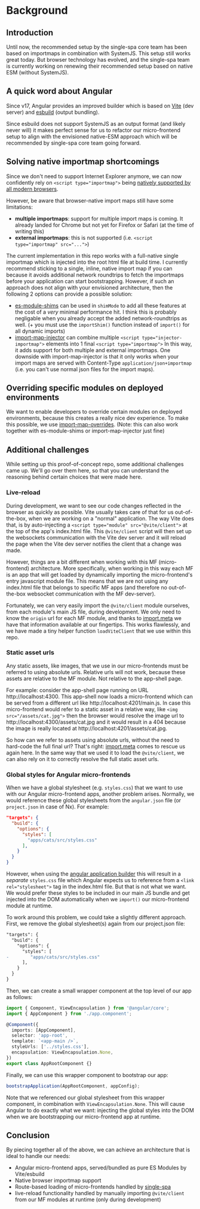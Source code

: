 # Background

## Introduction

Until now, the recommended setup by the single-spa core team has been based on importmaps in combination with SystemJS. This setup still works great today. But browser technology has evolved, and the single-spa team is currently working on renewing their recommended setup based on native ESM (without SystemJS).

## A quick word about Angular

Since v17, Angular provides an improved builder which is based on [Vite](https://vitejs.dev) (dev server) and [esbuild](https://esbuild.github.io) (output bundling).

Since esbuild does not support SystemJS as an output format (and likely never will) it makes perfect sense for us to refactor our micro-frontend setup to align with the envisioned native-ESM approach which will be recommended by single-spa core team going forward.

## Solving native importmap shortcomings

Since we don't need to support Internet Explorer anymore, we can now confidently rely on `<script type="importmap">` being [natively supported by all modern browsers](https://developer.mozilla.org/en-US/docs/Web/HTML/Element/script/type/importmap).

However, be aware that browser-native import maps still have some limitations:

- **multiple importmaps**: support for multiple import maps is coming. It already landed for Chrome but not yet for Firefox or Safari (at the time of writing this)
- **external importmaps**: this is not supported (i.e. `<script type="importmap" src="...">`)

The current implementation in this repo works with a full-native single importmap which is injected into the root html file at build time. I currently recommend sticking to a single, inline, native import map if you can because it avoids additional network roundtrips to fetch the importmaps before your application can start bootstrapping. However, if such an approach does not align with your envisioned architecture, then the following 2 options can provide a possible solution:

- [es-module-shims](https://github.com/guybedford/es-module-shims) can be used in `shimMode` to add all these features at the cost of a _very_ minimal performance hit. I think this is probably negligable when you already accept the added network-roundtrips as well. (+ you must use the `importShim()` function instead of `import()` for all dynamic imports)
- [import-map-injector](https://github.com/single-spa/import-map-injector) can combine multiple `<script type="injector-importmap">` elements into 1 final `<script type="importmap">` In this way, it adds support for both multiple and external importmaps. One downside with import-map-injector is that it only works when your import maps are served with Content-Type `application/json+importmap` (i.e. you can't use normal json files for the import maps).

## Overriding specific modules on deployed environments

We want to enable developers to override certain modules on deployed environments, because this creates a really nice dev experience.
To make this possible, we use [import-map-overrides](https://github.com/single-spa/import-map-overrides). (Note: this can also work together with es-module-shims or import-map-injector just fine)

## Additional challenges

While setting up this proof-of-concept repo, some additional challenges came up. We'll go over them here, so that you can understand the reasoning behind certain choices that were made here.

### Live-reload

During development, we want to see our code changes reflected in the browser as quickly as possible. Vite usually takes care of that for us out-of-the-box, when we are working on a "normal" application. The way Vite does that, is by auto-injecting a `<script type="module" src="@vite/client">` at the top of the app's index.html file. This `@vite/client` script will then set up the websockets communication with the Vite dev server and it will reload the page when the Vite dev server notifies the client that a change was made.

However, things are a bit different when working with this MF (micro-frontend) architecture. More specifically, when working in this way each MF is an app that will get loaded by dynamically importing the micro-frontend's entry javascript module file. This means that we are not using any index.html file that belongs to specific MF apps (and therefore no out-of-the-box websocket communication with the MF dev-server).

Fortunately, we can very easily import the `@vite/client` module ourselves, from each module's main JS file, during development. We only need to know the `origin` url for each MF module, and thanks to [import.meta](https://developer.mozilla.org/en-US/docs/Web/JavaScript/Reference/Operators/import.meta) we have that information available at our fingertips. This works flawlessly, and we have made a tiny helper function `loadViteClient` that we use within this repo.

### Static asset urls

Any static assets, like images, that we use in our micro-frontends must be referred to using absolute urls. Relative urls will not work, because these assets are relative to the MF module. Not relative to the app-shell page.

For example: consider the app-shell page running on URL http://localhost:4300. This app-shell now loads a micro-frontend which can be served from a different url like http://localhost:4201/main.js. In case this micro-frontend would refer to a static asset in a relative way, like `<img src="/assets/cat.jpg">` then the browser would resolve the image url to http://localhost:4300/assets/cat.jpg and it would result in a 404 because the image is really located at http://localhost:4201/assets/cat.jpg.

So how can we refer to assets using absolute urls, without the need to hard-code the full final url? That's right: [import.meta](https://developer.mozilla.org/en-US/docs/Web/JavaScript/Reference/Operators/import.meta) comes to rescue us again here. In the same way that we used it to load the `@vite/client`, we can also rely on it to correctly resolve the full static asset urls.

### Global styles for Angular micro-frontends

When we have a global stylesheet (e.g. `styles.css`) that we want to use with our Angular micro-frontend apps, another problem arises. Normally, we would reference these global stylesheets from the `angular.json` file (or `project.json` in case of Nx). For example:

```json
"targets": {
  "build": {
    "options": {
      "styles": [
        "apps/cats/src/styles.css"
      ],
    }
  }
}
```

However, when using the [angular application builder](https://angular.io/guide/esbuild#using-the-application-builder) this will result in a _separate_ `styles.css` file which Angular expects us to reference from a `<link rel="stylesheet">` tag in the index.html file. But that is not what we want. We would prefer these styles to be included in our main JS bundle and get injected into the DOM automatically when we `import()` our micro-frontend module at runtime.

To work around this problem, we could take a slightly different approach. First, we remove the global stylesheet(s) again from our project.json file:

```diff
"targets": {
  "build": {
    "options": {
      "styles": [
-        "apps/cats/src/styles.css"
      ],
    }
  }
}
```

Then, we can create a small wrapper component at the top level of our app as follows:

```typescript
import { Component, ViewEncapsulation } from '@angular/core';
import { AppComponent } from './app.component';

@Component({
  imports: [AppComponent],
  selector: 'app-root',
  template: `<app-main />`,
  styleUrls: ['../styles.css'],
  encapsulation: ViewEncapsulation.None,
})
export class AppRootComponent {}
```

Finally, we can use this wrapper component to bootstrap our app:

```typescript
bootstrapApplication(AppRootComponent, appConfig);
```

Note that we referenced our global stylesheet from this wrapper component, in combination with `ViewEncapsulation.None`. This will cause Angular to do exactly what we want: injecting the global styles into the DOM when we are bootstrapping our micro-frontend app at runtime.

## Conclusion

By piecing together all of the above, we can achieve an architecture that is ideal to handle our needs:

- Angular micro-frontend apps, served/bundled as pure ES Modules by Vite/esbuild
- Native browser importmap support
- Route-based loading of micro-frontends handled by [single-spa](https://single-spa.js.org)
- live-reload functionality handled by manually importing `@vite/client` from our MF modules at runtime (only during development)
